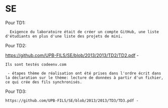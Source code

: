 # SE

  Pour TD1: 
  
      Exigence du laboratoire était de créer un compte GitHub, une liste d'étudiants en plus d'une liste des projets de mini.
      
  Pour TD2:
  
   https://github.com/UPB-FILS/SE/blob/2013/2013/TD2/TD2.pdf - 
    
    Ils sont testés codeenv.com
   
     - étapes thème de réalisation ont été prises dans l'ordre écrit dans la déclaration sur le thème: lecture de données à partir d'un fichier, ce qui crée des fils synchronisés.
     
  Pour TD3:
  
    https://github.com/UPB-FILS/SE/blob/2013/2013/TD3/TD3.pdf -
    
